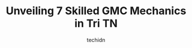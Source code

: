 ---
layout: ampstory
image: https://images.unsplash.com/photo-1604755948429-a463f1d43c45?ixlib=rb-4.0.3&ixid=MnwxMjA3fDB8MHxwaG90by1wYWdlfHx8fGVufDB8fHx8&auto=format&fit=crop&w=640&h=853&q=80
author: techidn
featured: false
description: Searching for the finest GMC Mechanic in Tri TN, USA? Look no further than the 7 best GMC Mechanic in the area, where youll find a team of highly qualified professionals ready to handle all
title: Unveiling 7 Skilled GMC Mechanics in Tri TN
cover:
   title: Unveiling 7 Skilled GMC Mechanics in Tri TN
   subtitle: Rickpate
   background: https://images.unsplash.com/photo-1604755948429-a463f1d43c45?ixlib=rb-4.0.3&ixid=MnwxMjA3fDB8MHxwaG90by1wYWdlfHx8fGVufDB8fHx8&auto=format&fit=crop&w=640&h=853&q=80

pages: 
 - layout: thirds
   top: <h1>#1 Honda Service</h1>
   bottom: "<p>Used the offer received in the mail for 3 oil changes at a fantastic price and also used the offer for tire rotation.  Service was excellent, waiting room is very comfort</p>"
   background: https://www.knot35.com/toplist/wp-content/uploads/2023/06/best-gmc-mechanic-1-in-tri-tn-1685833965.jpeg
   backgroundblur: true
 - layout: thirds
   top: <h1>#2 Chaparral Buick GMC</h1>
   bottom: "<p>3514 Bristol Hwy, Johnson City, TN 37601, United States</p>"
   background: https://www.knot35.com/toplist/wp-content/uploads/2023/06/best-gmc-mechanic-2-in-tri-tn-1685833965.jpeg
   cta:
      link: https://www.knot35.com/toplist/unveiling-7-skilled-gmc-mechanics-in-tri-tn/
      text: Unveiling 7 Skilled GMC Mechanics in Tri TN
 - layout: thirds
   top: <h1>#3 Milex Complete Auto Care - Mr. Transmission</h1>
   bottom: "<p>2810 W Market St, Johnson City, TN 37604, United States</p>"
   background: https://www.knot35.com/toplist/wp-content/uploads/2023/06/best-gmc-mechanic-3-in-tri-tn-1685833965.jpeg
   cta:
      link: https://www.knot35.com/toplist/unveiling-7-skilled-gmc-mechanics-in-tri-tn/
      text: Unveiling 7 Skilled GMC Mechanics in Tri TN
 - layout: thirds
   top: <h1>#4 Rocky Top Motors</h1>
   bottom: "<p>4120 Bristol Hwy, Johnson City, TN 37601, United States</p>"
   background: https://images.unsplash.com/photo-1534312527009-56c7016453e6?ixlib=rb-4.0.3&ixid=MnwxMjA3fDB8MHxwaG90by1wYWdlfHx8fGVufDB8fHx8&auto=format&fit=crop&w=640&h=853&q=80
   cta:
      link: https://www.knot35.com/toplist/unveiling-7-skilled-gmc-mechanics-in-tri-tn/
      text: Unveiling 7 Skilled GMC Mechanics in Tri TN
 - layout: thirds
   top: <h1>#5 American & Import Auto Repair</h1>
   bottom: "<p>3832 W Market St, Johnson City, TN 37604, United States</p>"
   background: https://images.unsplash.com/photo-1488554378835-f7acf46e6c98?ixlib=rb-4.0.3&ixid=MnwxMjA3fDB8MHxwaG90by1wYWdlfHx8fGVufDB8fHx8&auto=format&fit=crop&w=640&h=853&q=80
   cta:
      link: https://www.knot35.com/toplist/unveiling-7-skilled-gmc-mechanics-in-tri-tn/
      text: Unveiling 7 Skilled GMC Mechanics in Tri TN
 - layout: thirds
   top: <h1>#6 Ponder Auto Repair</h1>
   bottom: "<p>915 W Market St, Johnson City, TN 37604, United States</p>"
   background: https://images.unsplash.com/photo-1614648718611-0635f29016cb?ixlib=rb-4.0.3&ixid=MnwxMjA3fDB8MHxwaG90by1wYWdlfHx8fGVufDB8fHx8&auto=format&fit=crop&w=640&h=853&q=80
   cta:
      link: https://www.knot35.com/toplist/unveiling-7-skilled-gmc-mechanics-in-tri-tn/
      text: Unveiling 7 Skilled GMC Mechanics in Tri TN
 - layout: thirds
   top: <h1>#7 Courtesy Chevrolet Buick GMC</h1>
   bottom: "<p>1220 E Stone Dr, Kingsport, TN 37660, United States</p>"
   background: https://images.unsplash.com/photo-1591393223703-56fe1347ac62?ixlib=rb-4.0.3&ixid=MnwxMjA3fDB8MHxwaG90by1wYWdlfHx8fGVufDB8fHx8&auto=format&fit=crop&w=640&h=853&q=80
   cta:
      link: https://www.knot35.com/toplist/unveiling-7-skilled-gmc-mechanics-in-tri-tn/
      text: Unveiling 7 Skilled GMC Mechanics in Tri TN
 - layout: thirds
   middle: Continue reading...
   background: https://images.unsplash.com/photo-1567360425618-1594206637d2?ixlib=rb-4.0.3&ixid=MnwxMjA3fDB8MHxwaG90by1wYWdlfHx8fGVufDB8fHx8&auto=format&fit=crop&w=640&h=853&q=80
   cta:
      link: https://www.knot35.com/toplist/unveiling-7-skilled-gmc-mechanics-in-tri-tn/
      text: Unveiling 7 Skilled GMC Mechanics in Tri TN
      
---